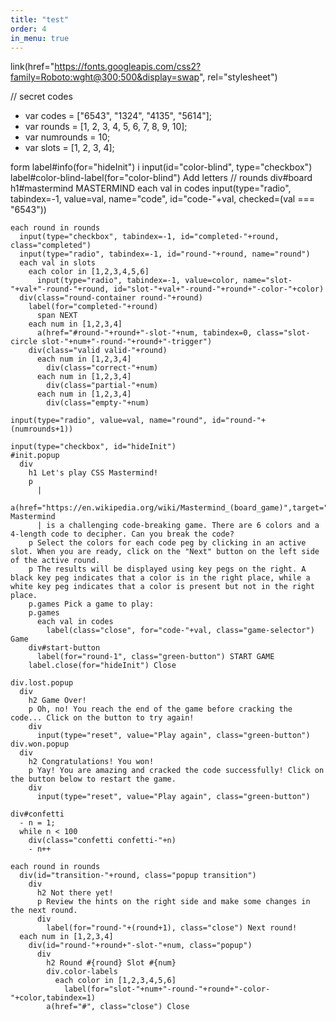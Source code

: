 ```yaml
---
title: "test"
order: 4
in_menu: true
---
```

link(href="https://fonts.googleapis.com/css2?family=Roboto:wght@300;500&display=swap", rel="stylesheet")

// secret codes
- var codes = ["6543", "1324", "4135", "5614"];
- var rounds = [1, 2, 3, 4, 5, 6, 7, 8, 9, 10];
- var numrounds = 10;
- var slots = [1, 2, 3, 4];

form
  label#info(for="hideInit") i
  input(id="color-blind", type="checkbox")
  label#color-blind-label(for="color-blind") Add letters
  // rounds
  div#board
    h1#mastermind MASTERMIND
    each val in codes
      input(type="radio", tabindex=-1, value=val, name="code", id="code-"+val, checked=(val === "6543"))

    each round in rounds
      input(type="checkbox", tabindex=-1, id="completed-"+round, class="completed")
      input(type="radio", tabindex=-1, id="round-"+round, name="round")
      each val in slots
        each color in [1,2,3,4,5,6]
          input(type="radio", tabindex=-1, value=color, name="slot-"+val+"-round-"+round, id="slot-"+val+"-round-"+round+"-color-"+color)
      div(class="round-container round-"+round)
        label(for="completed-"+round) 
          span NEXT
        each num in [1,2,3,4]
          a(href="#round-"+round+"-slot-"+num, tabindex=0, class="slot-circle slot-"+num+"-round-"+round+"-trigger")
        div(class="valid valid-"+round)
          each num in [1,2,3,4]
            div(class="correct-"+num)
          each num in [1,2,3,4]
            div(class="partial-"+num)
          each num in [1,2,3,4]
            div(class="empty-"+num)

    input(type="radio", value=val, name="round", id="round-"+(numrounds+1))
    
    input(type="checkbox", id="hideInit")
    #init.popup
      div
        h1 Let's play CSS Mastermind!
        p 
          |  
          a(href="https://en.wikipedia.org/wiki/Mastermind_(board_game)",target="_blank") Mastermind 
          | is a challenging code-breaking game. There are 6 colors and a 4-length code to decipher. Can you break the code? 
        p Select the colors for each code peg by clicking in an active slot. When you are ready, click on the "Next" button on the left side of the active round.
        p The results will be displayed using key pegs on the right. A black key peg indicates that a color is in the right place, while a white key peg indicates that a color is present but not in the right place.
        p.games Pick a game to play:
        p.games
          each val in codes
            label(class="close", for="code-"+val, class="game-selector") Game
        div#start-button
          label(for="round-1", class="green-button") START GAME
        label.close(for="hideInit") Close
          
    div.lost.popup 
      div 
        h2 Game Over!
        p Oh, no! You reach the end of the game before cracking the code... Click on the button to try again!
        div
          input(type="reset", value="Play again", class="green-button")
    div.won.popup
      div 
        h2 Congratulations! You won!
        p Yay! You are amazing and cracked the code successfully! Click on the button below to restart the game.
        div
          input(type="reset", value="Play again", class="green-button")
          
    div#confetti
      - n = 1;
      while n < 100
        div(class="confetti confetti-"+n)
        - n++

    each round in rounds
      div(id="transition-"+round, class="popup transition")
        div
          h2 Not there yet!
          p Review the hints on the right side and make some changes in the next round.
          div
            label(for="round-"+(round+1), class="close") Next round!
      each num in [1,2,3,4]
        div(id="round-"+round+"-slot-"+num, class="popup") 
          div 
            h2 Round #{round} Slot #{num}
            div.color-labels
              each color in [1,2,3,4,5,6]
                label(for="slot-"+num+"-round-"+round+"-color-"+color,tabindex=1)
            a(href="#", class="close") Close 